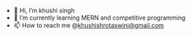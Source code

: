 - 👋 Hi, I’m khushi singh
- 🌱 I’m currently learning MERN and competitive programming
- 📫 How to reach me @khushishrotaswini@gmail.com
  


<!---
khushi2005-maker/khushi2005-maker is a ✨ special ✨ repository because its `README.md` (this file) appears on your GitHub profile.
You can click the Preview link to take a look at your changes.
--->
